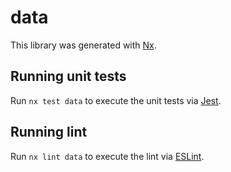 # data

This library was generated with [Nx](https://nx.dev).


## Running unit tests

Run `nx test data` to execute the unit tests via [Jest](https://jestjs.io).


## Running lint

Run `nx lint data` to execute the lint via [ESLint](https://eslint.org/).

